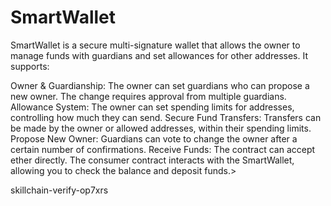 # SmartWallet

SmartWallet is a secure multi-signature wallet that allows the owner to manage funds with guardians and set allowances for other addresses. It supports:

Owner & Guardianship: The owner can set guardians who can propose a new owner. The change requires approval from multiple guardians.
Allowance System: The owner can set spending limits for addresses, controlling how much they can send.
Secure Fund Transfers: Transfers can be made by the owner or allowed addresses, within their spending limits.
Propose New Owner: Guardians can vote to change the owner after a certain number of confirmations.
Receive Funds: The contract can accept ether directly.
The consumer contract interacts with the SmartWallet, allowing you to check the balance and deposit funds.>



skillchain-verify-op7xrs






